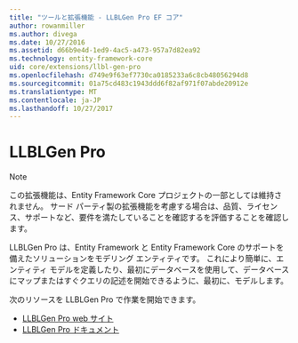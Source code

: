 ```yaml
---
title: "ツールと拡張機能 - LLBLGen Pro EF コア"
author: rowanmiller
ms.author: divega
ms.date: 10/27/2016
ms.assetid: d66b9e4d-1ed9-4ac5-a473-957a7d82ea92
ms.technology: entity-framework-core
uid: core/extensions/llbl-gen-pro
ms.openlocfilehash: d749e9f63ef7730ca0185233a6c8cb48056294d8
ms.sourcegitcommit: 01a75cd483c1943ddd6f82af971f07abde20912e
ms.translationtype: MT
ms.contentlocale: ja-JP
ms.lasthandoff: 10/27/2017
---
```

# <a name="llblgen-pro"></a>LLBLGen Pro

> [!NOTE]  
> この拡張機能は、Entity Framework Core プロジェクトの一部としては維持されません。 サード パーティ製の拡張機能を考慮する場合は、品質、ライセンス、サポートなど、要件を満たしていることを確認するを評価することを確認します。

LLBLGen Pro は、Entity Framework と Entity Framework Core のサポートを備えたソリューションをモデリング エンティティです。 これにより簡単に、エンティティ モデルを定義したり、最初にデータベースを使用して、データベースにマップまたはすぐクエリの記述を開始できるように、最初に、モデルします。

次のリソースを LLBLGen Pro で作業を開始できます。
* [LLBLGen Pro web サイト](https://www.llblgen.com/)
* [LLBLGen Pro ドキュメント](http://www.llblgen.com/Pages/documentation.aspx)
